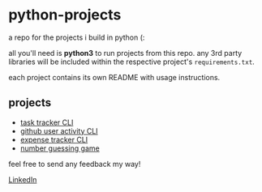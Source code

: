# python-projects

a repo for the projects i build in python (:

all you'll need is **python3** to run projects from this repo. any 3rd party libraries will be included within the respective project's `requirements.txt`.

each project contains its own README with usage instructions.

## projects

- [task tracker CLI](./task-tracker-cli/README.md) 
- [github user activity CLI](./github-user-activity/README.md) 
- [expense tracker CLI](./expense-tracker/README.md)
- [number guessing game](./number-guessing-game/README.md)
  
feel free to send any feedback my way!

[LinkedIn](https://www.linkedin.com/in/ferrell-gray-ab3121182/)

